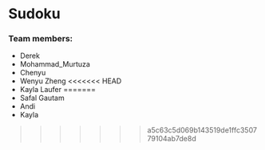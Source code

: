 # Sudoku

### Team members:

* Derek
* Mohammad_Murtuza
* Chenyu
* Wenyu Zheng
<<<<<<< HEAD
* Kayla Laufer
=======
* Safal Gautam
* Andi
* Kayla
>>>>>>> a5c63c5d069b143519de1ffc350779104ab7de8d
